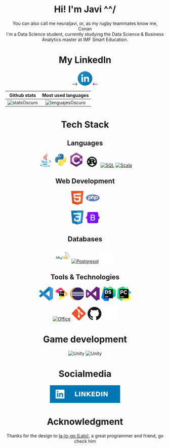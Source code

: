 <!-- 
	- Icons: https://devicon.dev/ 
	- A lot of stuff: https://github.com/VeroMoreno/readme-deadlines/blob/master/README-personal.md
	- Good looking stats: https://github.com/anuraghazra/github-readme-stats
	- Shields for states and media: https://shields.io/
									https://dev.to/envoy_/150-badges-for-github-pnk
-->
<div id="content" align="center">

# Hi! I'm Javi ^^/
You can also call me neuraljavi, or, as my rugby teammates know me, Conan <br>
I'm a Data Science student, currently studying the Data Science & Business Analytics master at IMF Smart Education.

# My LinkedIn
--><a href="https://www.linkedin.com/in/javier-campos-penas/"><img width="9%" src="imgs/linkedin.png" alt="LinkedIn"/></a><--



|        Github stats         |         Most used languages          |
| :-------------------------: | :----------------------------------: |
| ![statsOscuro][statsOscuro] | ![lenguajesOscuro][lenguajesOscuro]  |

[statsOscuro]: https://github-readme-stats.vercel.app/api?username=neuraljavi&show_icons=true&hide_title=true&hide=issues&theme=blueberry&hide_border=true&border_radius=2%#gh-dark-mode-only

[statsClaros]: https://github-readme-stats.vercel.app/api?username=neuraljavi&show_icons=true&hide_title=true&theme=buefy&hide_border=true&border_radius=2%#gh-light-mode-only

[lenguajesOscuro]: https://github-readme-stats.vercel.app/api/top-langs/?username=neuraljavi&layout=compact&hide_title=true&theme=blueberry&hide_border=true&border_radius=2%&langs_count=6#gh-dark-mode-only

[lenguajesClaro]: https://github-readme-stats.vercel.app/api/top-langs/?username=neuraljavi&layout=compact&hide_title=true&theme=buefy&hide_border=true&border_radius=2%&langs_count=6#gh-light-mode-only

# Tech Stack
## Languages
<a href="https://docs.oracle.com/en/java/" target="_blank"><img width="9%" src="imgs/java-original.svg" alt="Java"/></a>
<a href="https://docs.python.org/3/" target="_blank"><img width="9%" src="imgs/python-original.svg" alt="Python"/></a>
<a href="https://docs.microsoft.com/en-us/dotnet/csharp/" target="_blank"><img width="9%" src="imgs/csharp-original.svg" alt="CSharp"/></a>
<a href="https://www.rust-lang.org/learn" target="_blank"><img width="9%" src="imgs/Rust.svg" alt="Rust"/></a>
<a href="https://dev.mysql.com/doc/" target="_blank"><img width="9%" src="imgs/sql-original.svg" alt="SQL"/></a>
<a href="https://docs.scala-lang.org/" target="_blank"><img width="9%" src="imgs/scala-original.svg" alt="Scala"/></a>


## Web Development
<!-- Structure and logic -->
<a href="https://dev.w3.org/html5/spec-LC/"><img width="9%" src="imgs/html5-original.svg" alt="HTML"/></a>
<a href="https://www.php.net/"><img width="9%" src="imgs/php-plain.svg" alt="PHP"/></a>

<!-- Styles -->
<a href="https://developer.mozilla.org/es/docs/Web/CSS"><img width="9%" src="imgs/css3-original.svg" alt="CSS"/></a>
<a href="https://getbootstrap.com/"><img width="9%" src="imgs/bootstrap-original.svg" alt="Bootstrap"/></a>

## Databases
<a href="https://www.mysql.com/"><img width="9%" src="imgs/mysql-original-wordmark.svg" alt="MySQL"/></a>
<a href="https://www.postgresql.org/"><img width="9%" src="imgs/postgresql-plain.svg" alt="Postgresql"/></a>
<img width="9%" src="imgs/microsoftsqlserver-plain-wordmark-ligth.svg#gh-dark-mode-only" alt="Microsoft SQL Server"/>

## Tools & Technologies
<a href="https://code.visualstudio.com/"><img width="9%" src="imgs/vscode-original.svg" alt="Visual Studio Code"/></a>
<a href="https://www.jetbrains.com/"><img width="9%" src="imgs/jetbrains-original.svg" alt="JetBrains"/></a>
<a href="https://www.eclipse.org/downloads/"><img width="9%" src="imgs/Eclipse-Luna-Logo.svg" alt="Eclipse"/></a>
<a href="https://visualstudio.com/"><img width="9%" src="imgs/visualstudio-plain.svg" alt="Visual Studio"/></a>
<a href="https://blog.jetbrains.com/blog/2021/11/30/dataspell-has-been-officially-released-a-brand-new-ide-for-data-scientists-using-python-and-r/"><img width="9%" src="imgs/dataspell.svg" alt="DataSpell"/></a>
<a href="https://www.jetbrains.com/pycharm/download/#section=windows"><img width="9%" src="imgs/pycharm.png" alt="PyCharm"/></a>

<a href="https://www.office.com/"><img width="9%" src="imgs/Microsoft_Office_logo_(2019–present).svg" alt="Office"/></a>
<a href="https://git-scm.com/"><img width="9%" src="imgs/git-original.svg" alt="Git"/></a>
<img width="9%" src="imgs/github-dark.svg#gh-light-mode-only" alt="Github"/>
<img width="9%" src="imgs/github-ligth.svg#gh-dark-mode-only" alt="Github"/>

# Game development
<img width="9%" src="imgs/unity-light.svg#gh-light-mode-only" alt="Unity"/>
<img width="9%" src="imgs/unity-dark.svg#gh-dark-mode-only" alt="Unity"/>



# Socialmedia
<!--<a href="https://www.instagram.com/neuralconan/"><img height="9%" src="imgs/Instagram-badges.svg" alt="Instagram"/></a>
<a href="https://twitter.com/neuralconan"><img height="9%" src="imgs/TWITTER_badge.svg" alt="Twitter"/></a>-->
<a href="https://www.linkedin.com/in/javier-campos-penas/"><img height="9%" src="imgs/LinkedIn_badge.svg" alt="LinkedIn"/></a>

# Acknowledgment
Thanks for the design to <a href="https://github.com/la-lo-go">la-lo-go (Lalo)</a>, a great programmer and friend, go check him
